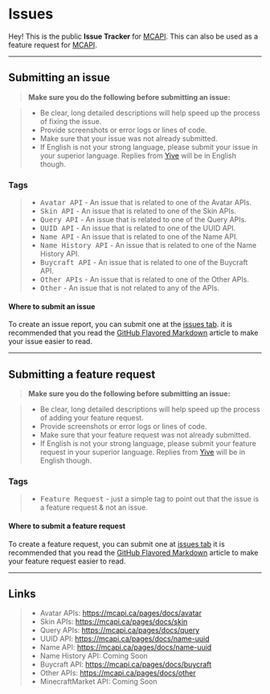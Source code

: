 Issues
===================


Hey! This is the public **Issue Tracker** for [MCAPI](https://mcapi.ca/). This can also be used as a feature request for [MCAPI](https://mcapi.ca/).

----------


Submitting an issue
-------------

> **Make sure you do the following before submitting an issue:**

> - Be clear, long detailed descriptions will help speed up the process of fixing the issue.
> - Provide screenshots or error logs or lines of code.
> - Make sure that your issue was not already submitted.
> - If English is not your strong language, please submit your issue in your superior language. Replies from [Yive](https://github.com/Yive) will be in English though.

### Tags

> - <kbd>Avatar API</kbd> - An issue that is related to one of the Avatar APIs.
> - <kbd>Skin API</kbd> - An issue that is related to one of the Skin APIs.
> - <kbd>Query API</kbd> - An issue that is related to one of the Query APIs.
> - <kbd>UUID API</kbd> - An issue that is related to one of the UUID API.
> - <kbd>Name API</kbd> - An issue that is related to one of the Name API.
> - <kbd>Name History API</kbd> - An issue that is related to one of the Name History API.
> - <kbd>Buycraft API</kbd> - An issue that is related to one of the Buycraft API.
> - <kbd>Other APIs</kbd> - An issue that is related to one of the Other APIs.
> - <kbd>Other</kbd> - An issue that is not related to any of the APIs.

#### Where to submit an issue

To create an issue report, you can submit one at the [issues tab](https://github.com/MCAPI-CA/Issues/issues/new). it is recommended that you read the [GitHub Flavored Markdown](https://help.github.com/articles/github-flavored-markdown/) article to make your issue easier to read.

----------


Submitting a feature request
-------------------

> **Make sure you do the following before submitting an issue:**

> - Be clear, long detailed descriptions will help speed up the process of adding your feature request.
> - Provide screenshots or error logs or lines of code.
> - Make sure that your feature request was not already submitted.
> - If English is not your strong language, please submit your feature request in your superior language. Replies from [Yive](https://github.com/Yive) will be in English though.

### Tags

> - <kbd>Feature Request</kbd> - just a simple tag to point out that the issue is a feature request & not an issue.


#### Where to submit a feature request

To create a feature request, you can submit one at [issues tab](https://github.com/MCAPI-CA/Issues/issues/new) it is recommended that you read the [GitHub Flavored Markdown](https://help.github.com/articles/github-flavored-markdown/) article to make your feature request easier to read.

----------


Links
-------------

>  - Avatar APIs: https://mcapi.ca/pages/docs/avatar
>  - Skin APIs: https://mcapi.ca/pages/docs/skin
>  - Query APIs: https://mcapi.ca/pages/docs/query
>  - UUID API: https://mcapi.ca/pages/docs/name-uuid
>  - Name API: https://mcapi.ca/pages/docs/name-uuid
>  - Name History API: Coming Soon
>  - Buycraft API: https://mcapi.ca/pages/docs/buycraft
>  - Other APIs: https://mcapi.ca/pages/docs/other
>  - MinecraftMarket API: Coming Soon
